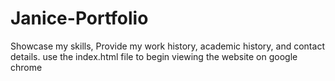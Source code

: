 # Janice-Portfolio
Showcase my skills, Provide my work history, academic history, and contact details.
use the index.html file to begin viewing the website on google chrome
